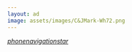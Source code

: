 ```yaml
---
layout: ad
image: assets/images/C&JMark-Wh72.png
---
```


<a href="tel:7634252423"><i class="material-icons">phone</i></a><a class="" href="https://www.google.com/maps/dir/?api=1&amp;destination=CanJ%20Auto%20repair&amp;destination_place_id=ChIJ3crk9Uo4s1IRrxPfIPo7-YQ&amp;travelmode=driving"><i class="material-icons">navigation</i></a><a href="#reviews"><i class="material-icons">star</i></a>
